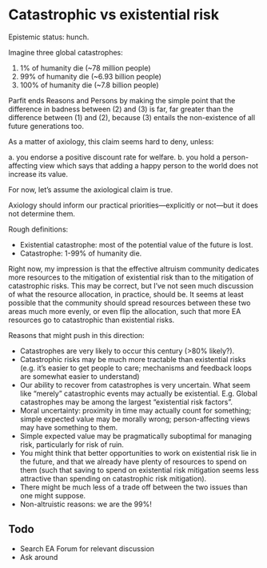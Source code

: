 # Catastrophic vs existential risk
Epistemic status: hunch.

Imagine three global catastrophes:
1. 1% of humanity die (~78 million people)
2. 99% of humanity die (~6.93 billion people)
3. 100% of humanity die (~7.8 billion people)

Parfit ends Reasons and Persons by making the simple point that the difference in badness between (2) and (3) is far, far greater than the difference between (1) and (2), because (3) entails the non-existence of all future generations too.

As a matter of axiology, this claim seems hard to deny, unless:

a. you endorse a positive discount rate for welfare. 
b. you hold a person-affecting view which says that adding a happy person to the world does not increase its value. 

For now, let’s assume the axiological claim is true.

Axiology should inform our practical priorities—explicitly or not—but it does not determine them.

Rough definitions:
* Existential catastrophe: most of the potential value of the future is lost.
* Catastrophe: 1-99% of humanity die.

<!-- #todo What was Howie's preferred carving? Check Slack. -->

Right now, my impression is that the effective altruism community dedicates more resources to the mitigation of existential risk than to the mitigation of catastrophic risks. This may be correct, but I’ve not seen much discussion of what the resource allocation, in practice, should be. It seems at least possible that the community should spread resources between these two areas much more evenly, or even flip the allocation, such that more EA resources go to catastrophic than existential risks.

Reasons that might push in this direction:
* Catastrophes are very likely to occur this century (>80% likely?).
* Catastrophic risks may be much more tractable than existential risks (e.g. it’s easier to get people to care; mechanisms and feedback loops are somewhat easier to understand)
* Our ability to recover from catastrophes is very uncertain. What seem like “merely” catastrophic events may actually be existential. E.g. Global catastrophes may be among the largest “existential risk factors”.
* Moral uncertainty: proximity in time may actually count for something; simple expected value may be morally wrong; person-affecting views may have something to them.
* Simple expected value may be pragmatically suboptimal for managing risk, particularly for risk of ruin.
* You might think that better opportunities to work on existential risk lie in the future, and that we already have plenty of resources to spend on them (such that saving to spend on existential risk mitigation seems less attractive than spending on catastrophic risk mitigation).
* There might be much less of a trade off between the two issues than one might suppose.
* Non-altruistic reasons: we are the 99%!


## Todo
* Search EA Forum for relevant discussion
* Ask around

<!-- #web/fragments -->

<!-- {BearID:catastrophic-vs-existential-risk.md} -->
